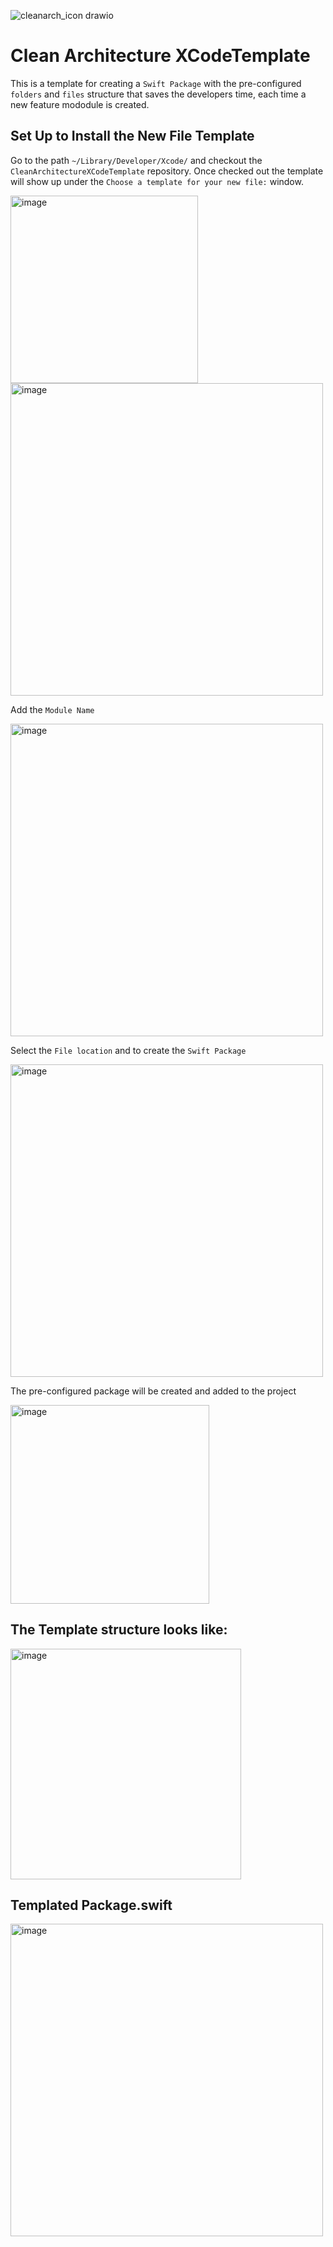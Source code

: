 

![cleanarch_icon drawio](https://github.com/tarunkhurana2015/CleanArchitectureXCodeTemplate/assets/9640541/5221a4d8-e6f9-4c36-8430-60930d362092)


# Clean Architecture XCodeTemplate

This is a template for creating a `Swift Package` with the pre-configured `folders` and `files` structure that saves the developers time, each time a new feature mododule is created.

## Set Up to Install the New File Template

Go to the path `~/Library/Developer/Xcode/` and checkout the `CleanArchitectureXCodeTemplate` repository. Once checked out the template will show up under the `Choose a template for your new file:` window.

<img width="300" alt="image" src="https://github.com/taruncopper/CleanArchitectureXCodeTemplate/assets/167800713/6a80e6af-62c1-4f03-a838-f21f6f2ba9e7"><img width="500" alt="image" src="https://github.com/taruncopper/CleanArchitectureXCodeTemplate/assets/167800713/353c94bd-4d5b-4774-8ef2-02ecfbe72a74">

Add the `Module Name` 

<img width="500" alt="image" src="https://github.com/taruncopper/CleanArchitectureXCodeTemplate/assets/167800713/8badf558-0d1f-4fa4-9a60-bd8629a33d3d">

Select the `File location` and to create the `Swift Package`

<img width="500" alt="image" src="https://github.com/taruncopper/CleanArchitectureXCodeTemplate/assets/167800713/9d51cff7-3168-469c-b619-19ad7636f2f0">

The pre-configured package will be created and added to the project

<img width="318" alt="image" src="https://github.com/taruncopper/CleanArchitectureXCodeTemplate/assets/167800713/8a745f2d-6e34-4cd6-8930-711bc003aa1f">

## The Template structure looks like:

<img width="369" alt="image" src="https://github.com/taruncopper/CleanArchitectureXCodeTemplate/assets/167800713/0a68a9c5-6f14-4070-a8f8-423871226107">

## Templated Package.swift

<img width="500" alt="image" src="https://github.com/taruncopper/CleanArchitectureXCodeTemplate/assets/167800713/ef3e3846-a574-43eb-87ca-1eb4318555d3">
